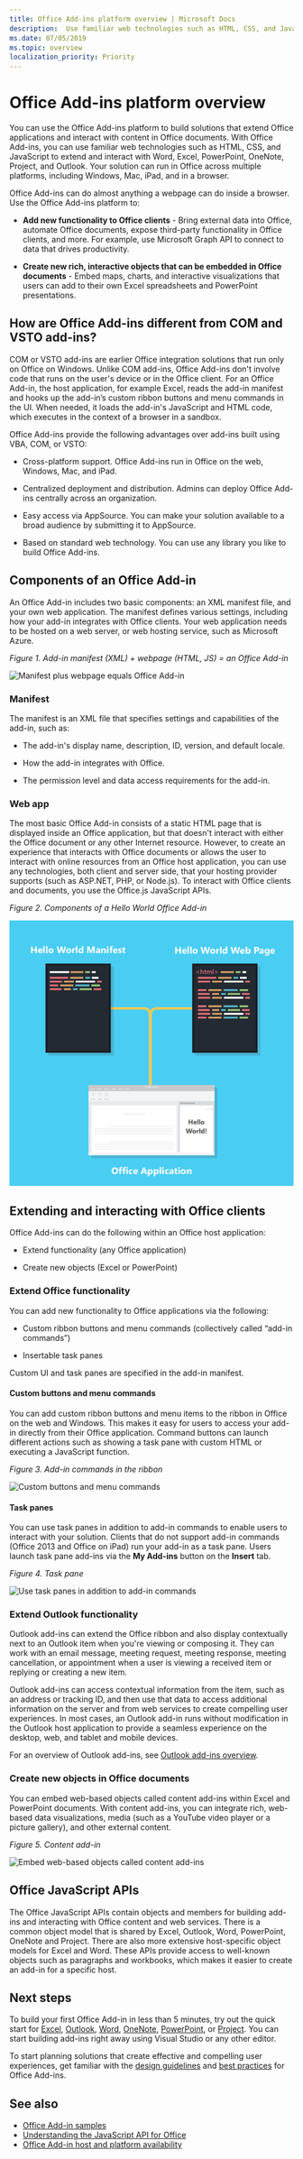```yaml
---
title: Office Add-ins platform overview | Microsoft Docs
description:  Use familiar web technologies such as HTML, CSS, and JavaScript to extend and interact with Word, Excel, PowerPoint, OneNote, Project, and Outlook.
ms.date: 07/05/2019
ms.topic: overview
localization_priority: Priority
---
```



# Office Add-ins platform overview

You can use the Office Add-ins platform to build solutions that extend Office applications and interact with content in Office documents. With Office Add-ins, you can use familiar web technologies such as HTML, CSS, and JavaScript to extend and interact with Word, Excel, PowerPoint, OneNote, Project, and Outlook. Your solution can run in Office across multiple platforms, including Windows, Mac, iPad, and in a browser.

Office Add-ins can do almost anything a webpage can do inside a browser. Use the Office Add-ins platform to:

-  **Add new functionality to Office clients** - Bring external data into Office, automate Office documents, expose third-party functionality in Office clients, and more. For example, use Microsoft Graph API to connect to data that drives productivity.

-  **Create new rich, interactive objects that can be embedded in Office documents** - Embed maps, charts, and interactive visualizations that users can add to their own Excel spreadsheets and PowerPoint presentations.

## How are Office Add-ins different from COM and VSTO add-ins?

COM or VSTO add-ins are earlier Office integration solutions that run only on Office on Windows. Unlike COM add-ins, Office Add-ins don't involve code that runs on the user's device or in the Office client. For an Office Add-in, the host application, for example Excel, reads the add-in manifest and hooks up the add-in’s custom ribbon buttons and menu commands in the UI. When needed, it loads the add-in's JavaScript and HTML code, which executes in the context of a browser in a sandbox.

Office Add-ins provide the following advantages over add-ins built using VBA, COM, or VSTO:

- Cross-platform support. Office Add-ins run in Office on the web, Windows, Mac, and iPad.

- Centralized deployment and distribution. Admins can deploy Office Add-ins centrally across an organization.

- Easy access via AppSource. You can make your solution available to a broad audience by submitting it to AppSource.

- Based on standard web technology. You can use any library you like to build Office Add-ins.

## Components of an Office Add-in

An Office Add-in includes two basic components: an XML manifest file, and your own web application. The manifest defines various settings, including how your add-in integrates with Office clients. Your web application needs to be hosted on a web server, or web hosting service, such as Microsoft Azure.

*Figure 1. Add-in manifest (XML) + webpage (HTML, JS) = an Office Add-in*

![Manifest plus webpage equals Office Add-in](../images/about-addins-manifestwebpage.png)

### Manifest

The manifest is an XML file that specifies settings and capabilities of the add-in, such as:

- The add-in's display name, description, ID, version, and default locale.

- How the add-in integrates with Office.  

- The permission level and data access requirements for the add-in.

### Web app

The most basic Office Add-in consists of a static HTML page that is displayed inside an Office application, but that doesn't interact with either the Office document or any other Internet resource. However, to create an experience that interacts with Office documents or allows the user to interact with online resources from an Office host application, you can use any technologies, both client and server side, that your hosting provider supports (such as ASP.NET, PHP, or Node.js). To interact with Office clients and documents, you use the Office.js JavaScript APIs.

*Figure 2. Components of a Hello World Office Add-in*

![Components of a Hello World add-in](../images/about-addins-componentshelloworldoffice.png)

## Extending and interacting with Office clients

Office Add-ins can do the following within an Office host application:

-  Extend functionality (any Office application)

-  Create new objects (Excel or PowerPoint)
 
### Extend Office functionality

You can add new functionality to Office applications via the following:  

-  Custom ribbon buttons and menu commands (collectively called “add-in commands”)

-  Insertable task panes

Custom UI and task panes are specified in the add-in manifest.  

#### Custom buttons and menu commands  

You can add custom ribbon buttons and menu items to the ribbon in Office on the web and Windows. This makes it easy for users to access your add-in directly from their Office application. Command buttons can launch different actions such as showing a task pane with custom HTML or executing a JavaScript function.  

*Figure 3. Add-in commands in the ribbon*

![Custom buttons and menu commands](../images/about-addins-addincommands.png)

#### Task panes  

You can use task panes in addition to add-in commands to enable users to interact with your solution. Clients that do not support add-in commands (Office 2013 and Office on iPad) run your add-in as a task pane. Users launch task pane add-ins via the **My Add-ins** button on the **Insert** tab.

*Figure 4. Task pane*

![Use task panes in addition to add-in commands](../images/about-addins-taskpane.png)

### Extend Outlook functionality

Outlook add-ins can extend the Office ribbon and also display contextually next to an Outlook item when you're viewing or composing it. They can work with an email message, meeting request, meeting response, meeting cancellation, or appointment when a user is viewing a received item or replying or creating a new item. 

Outlook add-ins can access contextual information from the item, such as an address or tracking ID, and then use that data to access additional information on the server and from web services to create compelling user experiences. In most cases, an Outlook add-in runs without modification in the Outlook host application to provide a seamless experience on the desktop, web, and tablet and mobile devices.

For an overview of Outlook add-ins, see [Outlook add-ins overview](/outlook/add-ins/).

### Create new objects in Office documents

You can embed web-based objects called content add-ins within Excel and PowerPoint documents. With content add-ins, you can integrate rich, web-based data visualizations, media (such as a YouTube video player or a picture gallery), and other external content.

*Figure 5. Content add-in*

![Embed web-based objects called content add-ins](../images/about-addins-contentaddin.png)

## Office JavaScript APIs

The Office JavaScript APIs contain objects and members for building add-ins and interacting with Office content and web services. There is a common object model that is shared by Excel, Outlook, Word, PowerPoint, OneNote and Project. There are also more extensive host-specific object models for Excel and Word. These APIs provide access to well-known objects such as paragraphs and workbooks, which makes it easier to create an add-in for a specific host.  

## Next steps

To build your first Office Add-in in less than 5 minutes, try out the quick start for [Excel](../quickstarts/excel-quickstart-jquery.md), [Outlook](/outlook/add-ins/quick-start?context=office/dev/add-ins/context), [Word](../quickstarts/word-quickstart.md), [OneNote](../quickstarts/onenote-quickstart.md), [PowerPoint](../quickstarts/powerpoint-quickstart.md), or [Project](../quickstarts/project-quickstart.md). You can start building add-ins right away using Visual Studio or any other editor. 

To start planning solutions that create effective and compelling user experiences, get familiar with the [design guidelines](../design/add-in-design.md) and [best practices](../concepts/add-in-development-best-practices.md) for Office Add-ins.

## See also

- [Office Add-in samples](https://developer.microsoft.com/office/gallery/?filterBy=Samples,Excel,Outlook,PowerPoint,Word)
- [Understanding the JavaScript API for Office](../develop/understanding-the-javascript-api-for-office.md)
- [Office Add-in host and platform availability](../overview/office-add-in-availability.md)
